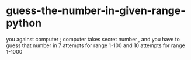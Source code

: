 # guess-the-number-in-given-range-python
you against computer ; computer takes secret number , and you have to guess that number in 7 attempts for range 1-100 and 10 attempts for range 1-1000
